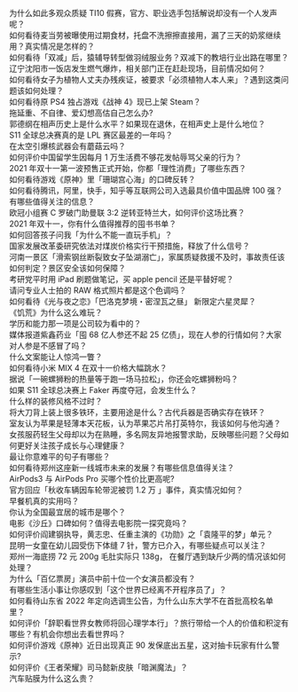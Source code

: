 为什么如此多观众质疑 TI10 假赛，官方、职业选手包括解说却没有一个人发声呢？  
如何看待麦当劳被曝使用过期食材，托盘不洗擦擦直接用，漏了三天的奶浆继续用？真实情况是怎样的？  
如何看待「双减」后，猿辅导转型做羽绒服业务？双减下的教培行业出路在哪里？  
辽宁沈阳市一饭店发生燃气爆炸，相关部门正在赶赴现场，目前情况如何？  
如何看待女子为植物人丈夫办残疾证，被要求「必须植物人本人来」？遇到这类问题该如何处理？  
如何看待原 PS4 独占游戏《战神 4》现已上架 Steam？  
拖延重、不自律、爱幻想高估自己怎么办?  
郭德纲在相声历史上是什么水平？如果现在退休，在相声史上是什么地位？  
S11 全球总决赛真的是 LPL 赛区最差的一年吗？  
在太空引爆核武器会有蘑菇云吗？  
如何评价中国留学生因每月 1 万生活费不够花发帖辱骂父亲的行为？  
2021 年双十一第一波预售正式开始，你都「理性消费」了哪些东西？  
如何看待游戏《原神》里「珊瑚宫心海」的口碑反转？  
如何看待腾讯，阿里，快手，知乎等互联网公司入选最具价值中国品牌 100 强？有哪些值得关注的信息？  
欧冠小组赛 C 罗破门助曼联 3:2 逆转亚特兰大，如何评价这场比赛？  
2021 年双十一，你有什么值得推荐的囤书书单？  
如何回答孩子问我「为什么不能一直玩手机」？  
国家发展改革委研究依法对煤炭价格实行干预措施，释放了什么信号？  
河南一景区「滑索钢丝断裂致女子坠湖溺亡」，家属质疑救援不及时，事故责任该如何判定？景区安全该如何保障？  
考研党平时用 iPad 刷题做笔记，买 apple pencil 还是平替好呢？  
请问专业人士拍的 RAW 格式照片都是这个色调吗？  
如何看待《光与夜之恋》「巴洛克梦境・密涅瓦之昼」 新限定六星灵犀？  
《饥荒》为什么这么难玩？  
学历和能力那一项是公司较为看中的？  
媒体报道紫鑫药业「囤 68 亿人参还不起 25 亿债」，现在人参的行情如何？大家对人参是不感冒了吗？  
什么文案能让人惊鸿一瞥？  
如何看待小米 MIX 4 在双十一价格大幅跳水？  
据说「一碗螺狮粉的热量等于跑一场马拉松」，你还会吃螺狮粉吗？  
如果 S11 全球总决赛上 Faker 再度夺冠，会发生什么？  
什么样的装修风格不过时？  
将大刀背上装上很多铁环，主要用途是什么？古代兵器是否确实存在铁环？  
室友认为苹果是轻薄本天花板，认为苹果芯片吊打英特尔，我该如何与他沟通？  
女孩服药轻生父母却以为在熟睡，多名网友异地报警求助，反映哪些问题？父母如何更好关注孩子成长与心理健康？  
最让你意难平的句子有哪些？  
如何看待郑州这座新一线城市未来的发展？有哪些信息值得关注？  
AirPods3 与 AirPods Pro 买哪个性价比更高呢?  
官方回应「秋收车辆因车轮带泥被罚 1.2 万 」事件，真实情况如何？  
早餐机真的实用吗？  
你认为全国最宜居的城市是哪个？  
电影《沙丘》口碑如何？值得去电影院一探究竟吗？  
如何评价阎建钢执导，黄志忠、任重主演的《功勋》之「袁隆平的梦」单元？  
昆明一女童在幼儿园受伤下体缝 7 针，警方已介入，有哪些疑点可以关注？  
郑州一海底捞 72 元 200g 毛肚实际只 138g， 在餐厅遇到缺斤少两的情况该如何处理？  
为什么「百亿票房」演员中前十位一个女演员都没有？  
有哪些生活小事让你感叹到「这个世界已经离不开程序员了」？  
如何看待山东省 2022 年定向选调生公告，为什么山东大学不在首批高校名单里？  
如何评价「辞职看世界女教师将回心理学本行」？旅行带给一个人的价值和积淀有哪些？有机会你想出去看世界吗？  
如何评价游戏《原神》近日出现真正 90 发保底出五星，这对抽卡玩家有什么警示?  
如何评价《王者荣耀》司马懿新皮肤「暗渊魔法」？  
汽车贴膜为什么这么贵？  
